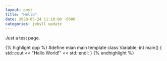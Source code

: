 ```yaml
---
layout: post
title: "Hello"
date: 2020-05-24 11:18:00 -0500
categories: jekyll update
---
```


Just a test page.

{% highlight cpp %}
#define mian main
template <typename Type>
class Variable;
int main() {
  std::cout << "Hello World!" << std::endl;
}
{% endhighlight %}


